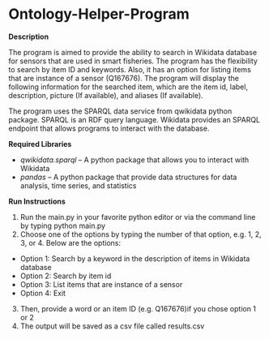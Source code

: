 # Ontology-Helper-Program


**Description**

The program is aimed to provide the ability to search in Wikidata database for sensors that are used in smart fisheries. The program has the flexibility to search by item ID and
keywords. Also, it has an option for listing items that are instance of a sensor (Q167676). The program will display the following information for the searched item, which are the item id, label, description, picture (If available), and aliases (If available).

The program uses the SPARQL data service from qwikidata python package. SPARQL is an RDF query language. Wikidata provides an SPARQL endpoint that allows programs to interact with the database.

**Required Libraries**

* *qwikidata.sparql* – A python package that allows you to interact with Wikidata
* *pandas* – A python package that provide data structures for data analysis, time series, and statistics


**Run Instructions**

1. Run the main.py in your favorite python editor or via the command line by typing python main.py
2. Choose one of the options by typing the number of that option, e.g. 1, 2, 3, or 4. Below are the options:
* Option 1: Search by a keyword in the description of items in Wikidata database
* Option 2: Search by item id
* Option 3: List items that are instance of a sensor
* Option 4: Exit
3. Then, provide a word or an item ID (e.g. Q167676)if you chose option 1 or 2
4. The output will be saved as a csv file called results.csv
